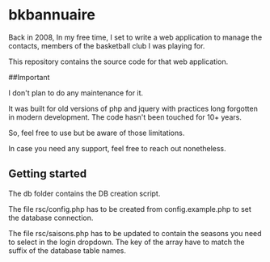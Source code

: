 # bkbannuaire

Back in 2008, In my free time, I set to write a web application to manage the contacts, members of the basketball club I was playing for.

This repository contains the source code for that web application.

##Important

I don't plan to do any maintenance for it. 

It was built for old versions of php and jquery with practices long forgotten in modern development.
The code hasn't been touched for 10+ years.

So, feel free to use but be aware of those limitations.

In case you need any support, feel free to reach out nonetheless.

## Getting started

The db folder contains the DB creation script.

The file rsc/config.php has to be created from config.example.php to set the database connection.

The file rsc/saisons.php has to be updated to contain the seasons you need to select in the login dropdown.
The key of the array have to match the suffix of the database table names.
  
